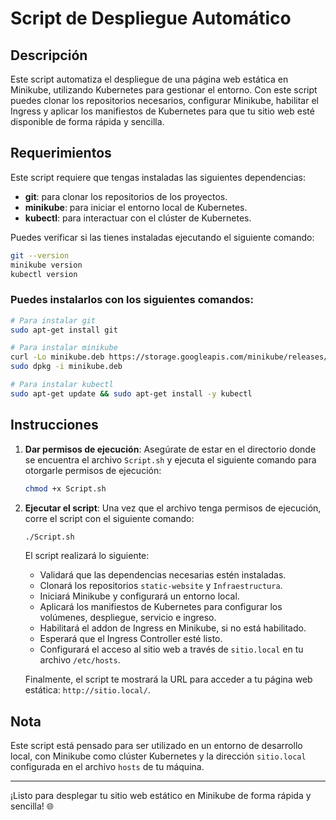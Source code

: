 
# Script de Despliegue Automático

## Descripción

Este script automatiza el despliegue de una página web estática en Minikube, utilizando Kubernetes para gestionar el entorno. Con este script puedes clonar los repositorios necesarios, configurar Minikube, habilitar el Ingress y aplicar los manifiestos de Kubernetes para que tu sitio web esté disponible de forma rápida y sencilla.

## Requerimientos

Este script requiere que tengas instaladas las siguientes dependencias:

- **git**: para clonar los repositorios de los proyectos.
- **minikube**: para iniciar el entorno local de Kubernetes.
- **kubectl**: para interactuar con el clúster de Kubernetes.

Puedes verificar si las tienes instaladas ejecutando el siguiente comando:

```bash
git --version
minikube version
kubectl version
```

### Puedes instalarlos con los siguientes comandos:

```bash
# Para instalar git
sudo apt-get install git

# Para instalar minikube
curl -Lo minikube.deb https://storage.googleapis.com/minikube/releases/latest/minikube_$(uname -m).deb
sudo dpkg -i minikube.deb

# Para instalar kubectl
sudo apt-get update && sudo apt-get install -y kubectl
```

## Instrucciones

1. **Dar permisos de ejecución**: Asegúrate de estar en el directorio donde se encuentra el archivo `Script.sh` y ejecuta el siguiente comando para otorgarle permisos de ejecución:

    ```bash
    chmod +x Script.sh
    ```

2. **Ejecutar el script**: Una vez que el archivo tenga permisos de ejecución, corre el script con el siguiente comando:

    ```bash
    ./Script.sh
    ```

   El script realizará lo siguiente:
   - Validará que las dependencias necesarias estén instaladas.
   - Clonará los repositorios `static-website` y `Infraestructura`.
   - Iniciará Minikube y configurará un entorno local.
   - Aplicará los manifiestos de Kubernetes para configurar los volúmenes, despliegue, servicio e ingreso.
   - Habilitará el addon de Ingress en Minikube, si no está habilitado.
   - Esperará que el Ingress Controller esté listo.
   - Configurará el acceso al sitio web a través de `sitio.local` en tu archivo `/etc/hosts`.

   Finalmente, el script te mostrará la URL para acceder a tu página web estática: `http://sitio.local/`.

## Nota

Este script está pensado para ser utilizado en un entorno de desarrollo local, con Minikube como clúster Kubernetes y la dirección `sitio.local` configurada en el archivo `hosts` de tu máquina.

---

¡Listo para desplegar tu sitio web estático en Minikube de forma rápida y sencilla! 🌐
